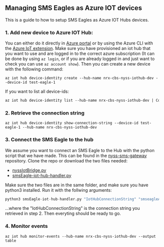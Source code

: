 ## Managing SMS Eagles as Azure IOT devices

This is a guide to how to setup SMS Eagles as Azure IOT Hubs devices.

### 1. Add new device to Azure IOT Hub:

You can either do it directly in [Azure portal](https://portal.azure.com) or by using the Azure CLI with the [Azure IoT extension](https://github.com/Azure/azure-iot-cli-extension). Make sure you have provisioned an iot hub that you want to use and are logged in to the correct azure subscription (It can be done by using `az login`, or if you are already logged in and just want to check you can use `az account show`). Then you can create a new device with the following command:

```
az iot hub device-identity create --hub-name nrx-cbs-nyss-iothub-dev --device-id test-eagle-1
```

If you want to list all device-ids:
```ps
az iot hub device-identity list --hub-name nrx-cbs-nyss-iothub-dev | ConvertFrom-Json | Foreach DeviceId
```

### 2. Retrieve the connection string
```
az iot hub device-identity show-connection-string --device-id test-eagle-1 --hub-name nrx-cbs-nyss-iothub-dev
```

### 3. Connect the SMS Eagle to the hub
We assume you want to connect an SMS Eagle to the Hub with the python script that we have made. This can be found in the [nyss-sms-gateway](https://github.com/nyss-platform-norcross/nyss-sms-gateway) repository. Clone the repo or download the two files needed:

- [nyssIotBridge.py](https://raw.githubusercontent.com/nyss-platform-norcross/nyss-sms-gateway/sms-eagle-iot-connection/SMSEagleIOTBridge/nyssIotBridge.py)
- [smsEagle-iot-hub-handler.py](https://raw.githubusercontent.com/nyss-platform-norcross/nyss-sms-gateway/sms-eagle-iot-connection/SMSEagleIOTBridge/smsEagle-iot-hub-handler.py)

Make sure the two files are in the same folder, and make sure you have python3 installed. Run it with the follwing arguments:

```python
python3 smsEagle-iot-hub-handler.py "IotHubConnectionString" "smseagleApiUserName" "smsEagleApiPwd"
```

...where the "IotHubConnectionString" is the connection string you retrieved in step 2. Then everyting should be ready to go.

### 4. Monitor events
```
az iot hub monitor-events --hub-name nrx-cbs-nyss-iothub-dev --output table
```